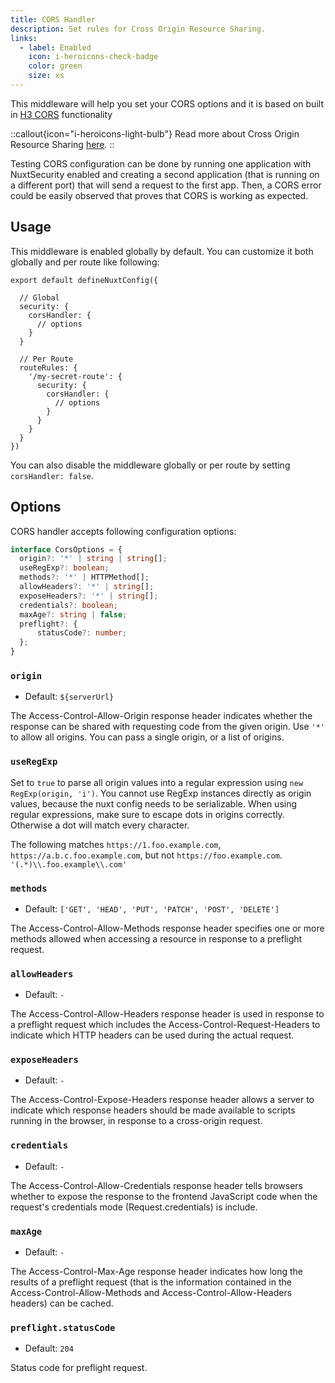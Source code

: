 ```yaml
---
title: CORS Handler
description: Set rules for Cross Origin Resource Sharing.
links:
  - label: Enabled
    icon: i-heroicons-check-badge
    color: green
    size: xs
---
```


This middleware will help you set your CORS options and it is based on built in [H3 CORS](https://github.com/unjs/h3) functionality

::callout{icon="i-heroicons-light-bulb"}
 Read more about Cross Origin Resource Sharing [here](https://developer.mozilla.org/en-US/docs/Web/HTTP/CORS).
::

Testing CORS configuration can be done by running one application with NuxtSecurity enabled and creating a second application (that is running on a different port) that will send a request to the first app. Then, a CORS error could be easily observed that proves that CORS is working as expected.

## Usage

This middleware is enabled globally by default. You can customize it both globally and per route like following:

```js{}[nuxt.config.ts]
export default defineNuxtConfig({

  // Global
  security: {
    corsHandler: {
      // options
    }
  }

  // Per Route
  routeRules: {
    '/my-secret-route': {
      security: {
        corsHandler: {
          // options
        }
      }
    }
  }
})
```

You can also disable the middleware globally or per route by setting `corsHandler: false`.

## Options

CORS handler accepts following configuration options:

```ts
interface CorsOptions = {
  origin?: '*' | string | string[];
  useRegExp?: boolean;
  methods?: '*' | HTTPMethod[];
  allowHeaders?: '*' | string[];
  exposeHeaders?: '*' | string[];
  credentials?: boolean;
  maxAge?: string | false;
  preflight?: {
      statusCode?: number;
  };
}
```

### `origin`

- Default: `${serverUrl}`

The Access-Control-Allow-Origin response header indicates whether the response can be shared with requesting code from the given origin. Use `'*'` to allow all origins. You can pass a single origin, or a list of origins.

### `useRegExp`

Set to `true` to parse all origin values into a regular expression using `new RegExp(origin, 'i')`.
You cannot use RegExp instances directly as origin values, because the nuxt config needs to be serializable.
When using regular expressions, make sure to escape dots in origins correctly. Otherwise a dot will match every character.

The following matches `https://1.foo.example.com`, `https://a.b.c.foo.example.com`, but not `https://foo.example.com`.
`'(.*)\\.foo.example\\.com'`

### `methods`

- Default: `['GET', 'HEAD', 'PUT', 'PATCH', 'POST', 'DELETE']`

The Access-Control-Allow-Methods response header specifies one or more methods allowed when accessing a resource in response to a preflight request.

### `allowHeaders`

- Default: `-`

The Access-Control-Allow-Headers response header is used in response to a preflight request which includes the Access-Control-Request-Headers to indicate which HTTP headers can be used during the actual request.

### `exposeHeaders`

- Default: `-`

The Access-Control-Expose-Headers response header allows a server to indicate which response headers should be made available to scripts running in the browser, in response to a cross-origin request.

### `credentials`

- Default: `-`

The Access-Control-Allow-Credentials response header tells browsers whether to expose the response to the frontend JavaScript code when the request's credentials mode (Request.credentials) is include.

### `maxAge`

- Default: `-`

The Access-Control-Max-Age response header indicates how long the results of a preflight request (that is the information contained in the Access-Control-Allow-Methods and Access-Control-Allow-Headers headers) can be cached.

### `preflight.statusCode`

- Default: `204`

Status code for preflight request.
